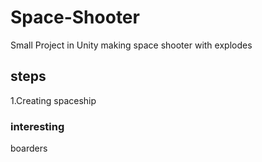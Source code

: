 # Space-Shooter
Small Project in Unity making space shooter with explodes

## steps

1.Creating spaceship

### interesting

boarders


